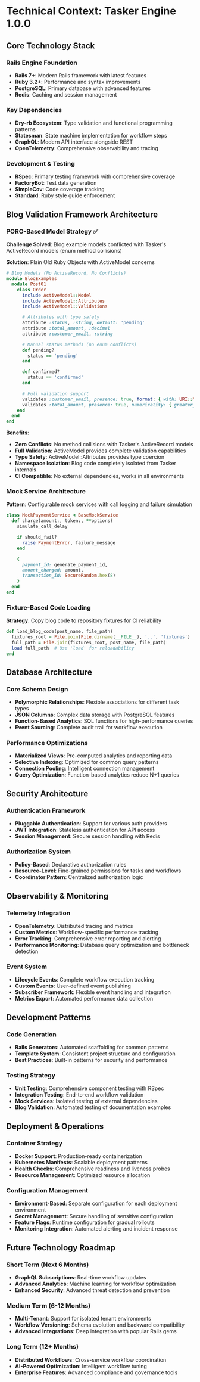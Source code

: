# Technical Context: Tasker Engine 1.0.0

## Core Technology Stack

### Rails Engine Foundation
- **Rails 7+**: Modern Rails framework with latest features
- **Ruby 3.2+**: Performance and syntax improvements
- **PostgreSQL**: Primary database with advanced features
- **Redis**: Caching and session management

### Key Dependencies
- **Dry-rb Ecosystem**: Type validation and functional programming patterns
- **Statesman**: State machine implementation for workflow steps
- **GraphQL**: Modern API interface alongside REST
- **OpenTelemetry**: Comprehensive observability and tracing

### Development & Testing
- **RSpec**: Primary testing framework with comprehensive coverage
- **FactoryBot**: Test data generation
- **SimpleCov**: Code coverage tracking
- **Standard**: Ruby style guide enforcement

## Blog Validation Framework Architecture

### PORO-Based Model Strategy ✅
**Challenge Solved**: Blog example models conflicted with Tasker's ActiveRecord models (enum method collisions)

**Solution**: Plain Old Ruby Objects with ActiveModel concerns
```ruby
# Blog Models (No ActiveRecord, No Conflicts)
module BlogExamples
  module Post01
    class Order
      include ActiveModel::Model
      include ActiveModel::Attributes
      include ActiveModel::Validations

      # Attributes with type safety
      attribute :status, :string, default: 'pending'
      attribute :total_amount, :decimal
      attribute :customer_email, :string

      # Manual status methods (no enum conflicts)
      def pending?
        status == 'pending'
      end

      def confirmed?
        status == 'confirmed'
      end

      # Full validation support
      validates :customer_email, presence: true, format: { with: URI::MailTo::EMAIL_REGEXP }
      validates :total_amount, presence: true, numericality: { greater_than: 0 }
    end
  end
end
```

**Benefits**:
- **Zero Conflicts**: No method collisions with Tasker's ActiveRecord models
- **Full Validation**: ActiveModel provides complete validation capabilities
- **Type Safety**: ActiveModel::Attributes provides type coercion
- **Namespace Isolation**: Blog code completely isolated from Tasker internals
- **CI Compatible**: No external dependencies, works in all environments

### Mock Service Architecture
**Pattern**: Configurable mock services with call logging and failure simulation
```ruby
class MockPaymentService < BaseMockService
  def charge(amount:, token:, **options)
    simulate_call_delay

    if should_fail?
      raise PaymentError, failure_message
    end

    {
      payment_id: generate_payment_id,
      amount_charged: amount,
      transaction_id: SecureRandom.hex(8)
    }
  end
end
```

### Fixture-Based Code Loading
**Strategy**: Copy blog code to repository fixtures for CI reliability
```ruby
def load_blog_code(post_name, file_path)
  fixtures_root = File.join(File.dirname(__FILE__), '..', 'fixtures')
  full_path = File.join(fixtures_root, post_name, file_path)
  load full_path  # Use 'load' for reloadability
end
```

## Database Architecture

### Core Schema Design
- **Polymorphic Relationships**: Flexible associations for different task types
- **JSON Columns**: Complex data storage with PostgreSQL features
- **Function-Based Analytics**: SQL functions for high-performance queries
- **Event Sourcing**: Complete audit trail for workflow execution

### Performance Optimizations
- **Materialized Views**: Pre-computed analytics and reporting data
- **Selective Indexing**: Optimized for common query patterns
- **Connection Pooling**: Intelligent connection management
- **Query Optimization**: Function-based analytics reduce N+1 queries

## Security Architecture

### Authentication Framework
- **Pluggable Authentication**: Support for various auth providers
- **JWT Integration**: Stateless authentication for API access
- **Session Management**: Secure session handling with Redis

### Authorization System
- **Policy-Based**: Declarative authorization rules
- **Resource-Level**: Fine-grained permissions for tasks and workflows
- **Coordinator Pattern**: Centralized authorization logic

## Observability & Monitoring

### Telemetry Integration
- **OpenTelemetry**: Distributed tracing and metrics
- **Custom Metrics**: Workflow-specific performance tracking
- **Error Tracking**: Comprehensive error reporting and alerting
- **Performance Monitoring**: Database query optimization and bottleneck detection

### Event System
- **Lifecycle Events**: Complete workflow execution tracking
- **Custom Events**: User-defined event publishing
- **Subscriber Framework**: Flexible event handling and integration
- **Metrics Export**: Automated performance data collection

## Development Patterns

### Code Generation
- **Rails Generators**: Automated scaffolding for common patterns
- **Template System**: Consistent project structure and configuration
- **Best Practices**: Built-in patterns for security and performance

### Testing Strategy
- **Unit Testing**: Comprehensive component testing with RSpec
- **Integration Testing**: End-to-end workflow validation
- **Mock Services**: Isolated testing of external dependencies
- **Blog Validation**: Automated testing of documentation examples

## Deployment & Operations

### Container Strategy
- **Docker Support**: Production-ready containerization
- **Kubernetes Manifests**: Scalable deployment patterns
- **Health Checks**: Comprehensive readiness and liveness probes
- **Resource Management**: Optimized resource allocation

### Configuration Management
- **Environment-Based**: Separate configuration for each deployment environment
- **Secret Management**: Secure handling of sensitive configuration
- **Feature Flags**: Runtime configuration for gradual rollouts
- **Monitoring Integration**: Automated alerting and incident response

## Future Technology Roadmap

### Short Term (Next 6 Months)
- **GraphQL Subscriptions**: Real-time workflow updates
- **Advanced Analytics**: Machine learning for workflow optimization
- **Enhanced Security**: Advanced threat detection and prevention

### Medium Term (6-12 Months)
- **Multi-Tenant**: Support for isolated tenant environments
- **Workflow Versioning**: Schema evolution and backward compatibility
- **Advanced Integrations**: Deep integration with popular Rails gems

### Long Term (12+ Months)
- **Distributed Workflows**: Cross-service workflow coordination
- **AI-Powered Optimization**: Intelligent workflow tuning
- **Enterprise Features**: Advanced compliance and governance tools
